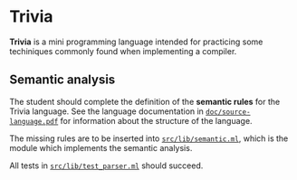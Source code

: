 # Trivia

**Trivia** is a mini programming language intended for practicing some techiniques commonly found when implementing a compiler.

## Semantic analysis

The student should complete the definition of the **semantic rules** for the Trivia language. See the language documentation in [`doc/source-language.pdf`](doc/source-language.pdf) for information about the structure of the language.

The missing rules are to be inserted into [`src/lib/semantic.ml`](src/lib/semantic.ml), which is the module which implements the semantic analysis.

All tests in [`src/lib/test_parser.ml`](src/lib/test_semantic.ml) should succeed.
